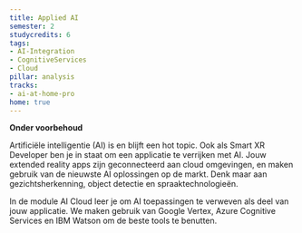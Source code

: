 ```yaml
---
title: Applied AI
semester: 2
studycredits: 6
tags:
- AI-Integration
- CognitiveServices
- Cloud
pillar: analysis
tracks:
- ai-at-home-pro
home: true
---
```

**Onder voorbehoud**

Artificiële intelligentie (AI) is en blijft een hot topic. Ook als Smart XR Developer ben je in staat om een applicatie te verrijken met AI.
Jouw extended reality apps zijn geconnecteerd aan cloud omgevingen, en maken gebruik van de nieuwste AI oplossingen op de markt.
Denk maar aan gezichtsherkenning, object detectie en spraaktechnologieën.

In de module AI Cloud leer je om AI toepassingen te verweven als deel van jouw applicatie. We maken gebruik van Google Vertex, Azure Cognitive Services en IBM Watson om de beste tools te benutten.